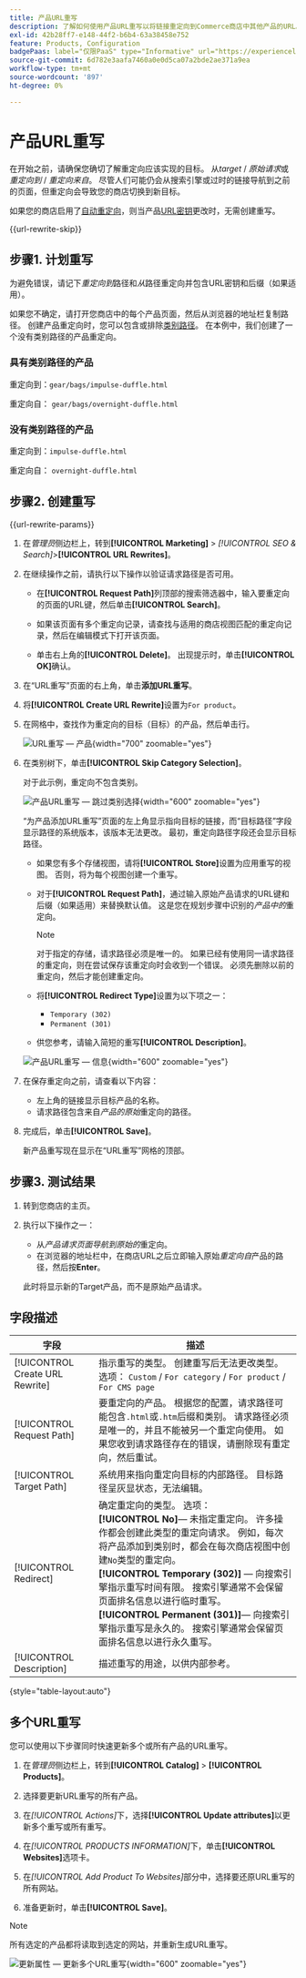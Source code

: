 ```yaml
---
title: 产品URL重写
description: 了解如何使用产品URL重写以将链接重定向到Commerce商店中其他产品的URL。
exl-id: 42b28ff7-e148-44f2-b6b4-63a38458e752
feature: Products, Configuration
badgePaas: label="仅限PaaS" type="Informative" url="https://experienceleague.adobe.com/en/docs/commerce/user-guides/product-solutions" tooltip="仅适用于云项目(Adobe管理的PaaS基础架构)和内部部署项目上的Adobe Commerce 。"
source-git-commit: 6d782e3aafa7460a0e0d5ca07a2bde2ae371a9ea
workflow-type: tm+mt
source-wordcount: '897'
ht-degree: 0%

---
```


# 产品URL重写

在开始之前，请确保您确切了解重定向应该实现的目标。 从&#x200B;_target_ / _原始请求_&#x200B;或&#x200B;_重定向到_ / _重定向来自_。 尽管人们可能仍会从搜索引擎或过时的链接导航到之前的页面，但重定向会导致您的商店切换到新目标。

如果您的商店启用了[自动重定向](url-redirect-product-automatic.md)，则当产品[URL密钥](../catalog/catalog-urls.md)更改时，无需创建重写。

{{url-rewrite-skip}}

## 步骤1. 计划重写

为避免错误，请记下&#x200B;_重定向到_&#x200B;路径和&#x200B;_从_&#x200B;路径重定向并包含URL密钥和后缀（如果适用）。

如果您不确定，请打开您商店中的每个产品页面，然后从浏览器的地址栏复制路径。 创建产品重定向时，您可以包含或排除[类别路径](../catalog/catalog-urls.md)。 在本例中，我们创建了一个没有类别路径的产品重定向。

### 具有类别路径的产品

重定向到：`gear/bags/impulse-duffle.html`

重定向自： `gear/bags/overnight-duffle.html`

### 没有类别路径的产品

重定向到：`impulse-duffle.html`

重定向自： `overnight-duffle.html`

## 步骤2. 创建重写

{{url-rewrite-params}}

1. 在&#x200B;_管理员_&#x200B;侧边栏上，转到&#x200B;**[!UICONTROL Marketing]** > _[!UICONTROL SEO & Search]_>**[!UICONTROL URL Rewrites]**。

1. 在继续操作之前，请执行以下操作以验证请求路径是否可用。

   - 在&#x200B;**[!UICONTROL Request Path]**&#x200B;列顶部的搜索筛选器中，输入要重定向的页面的URL键，然后单击&#x200B;**[!UICONTROL Search]**。

   - 如果该页面有多个重定向记录，请查找与适用的商店视图匹配的重定向记录，然后在编辑模式下打开该页面。

   - 单击右上角的&#x200B;**[!UICONTROL Delete]**。 出现提示时，单击&#x200B;**[!UICONTROL OK]**&#x200B;确认。

1. 在“URL重写”页面的右上角，单击&#x200B;**添加URL重写**。

1. 将&#x200B;**[!UICONTROL Create URL Rewrite]**&#x200B;设置为`For product`。

1. 在网格中，查找作为重定向的目标（目标）的产品，然后单击行。

   ![URL重写 — 产品](./assets/url-rewrite-product.png){width="700" zoomable="yes"}

1. 在类别树下，单击&#x200B;**[!UICONTROL Skip Category Selection]**。

   对于此示例，重定向不包含类别。

   ![产品URL重写 — 跳过类别选择](./assets/url-rewrite-skip-category-selection.png){width="600" zoomable="yes"}

   “为产品添加URL重写”页面的左上角显示指向目标的链接，而“目标路径”字段显示路径的系统版本，该版本无法更改。 最初，重定向路径字段还会显示目标路径。

   - 如果您有多个存储视图，请将&#x200B;**[!UICONTROL Store]**&#x200B;设置为应用重写的视图。 否则，将为每个视图创建一个重写。

   - 对于&#x200B;**[!UICONTROL Request Path]**，通过输入原始产品请求的URL键和后缀（如果适用）来替换默认值。 这是您在规划步骤中识别的&#x200B;_产品中的_&#x200B;重定向。

     >[!NOTE]
     >
     >对于指定的存储，请求路径必须是唯一的。 如果已经有使用同一请求路径的重定向，则在尝试保存该重定向时会收到一个错误。 必须先删除以前的重定向，然后才能创建重定向。

   - 将&#x200B;**[!UICONTROL Redirect Type]**&#x200B;设置为以下项之一：

      - `Temporary (302)`
      - `Permanent (301)`

   - 供您参考，请输入简短的重写&#x200B;**[!UICONTROL Description]**。

   ![产品URL重写 — 信息](./assets/url-rewrite-product-permanent-301.png){width="600" zoomable="yes"}

1. 在保存重定向之前，请查看以下内容：

   - 左上角的链接显示目标产品的名称。
   - 请求路径包含来自&#x200B;_产品的原始_&#x200B;重定向的路径。

1. 完成后，单击&#x200B;**[!UICONTROL Save]**。

   新产品重写现在显示在“URL重写”网格的顶部。

## 步骤3. 测试结果

1. 转到您商店的主页。

1. 执行以下操作之一：

   - 从&#x200B;_产品请求页面导航到原始的_&#x200B;重定向。
   - 在浏览器的地址栏中，在商店URL之后立即输入原始&#x200B;_重定向自_&#x200B;产品的路径，然后按&#x200B;**Enter**。

   此时将显示新的Target产品，而不是原始产品请求。

## 字段描述

| 字段 | 描述 |
|--- |--- |
| [!UICONTROL Create URL Rewrite] | 指示重写的类型。 创建重写后无法更改类型。 选项： `Custom` / `For category` / `For product` / `For CMS page` |
| [!UICONTROL Request Path] | 要重定向的产品。 根据您的配置，请求路径可能包含`.html`或`.htm`后缀和类别。 请求路径必须是唯一的，并且不能被另一个重定向使用。 如果您收到请求路径存在的错误，请删除现有重定向，然后重试。 |
| [!UICONTROL Target Path] | 系统用来指向重定向目标的内部路径。 目标路径呈灰显状态，无法编辑。 |
| [!UICONTROL Redirect] | 确定重定向的类型。 选项： <br/>**[!UICONTROL No]**— 未指定重定向。 许多操作都会创建此类型的重定向请求。 例如，每次将产品添加到类别时，都会在每次商店视图中创建`No`类型的重定向。<br/>**[!UICONTROL Temporary (302)]** — 向搜索引擎指示重写时间有限。 搜索引擎通常不会保留页面排名信息以进行临时重写。 <br/>**[!UICONTROL Permanent (301)]**— 向搜索引擎指示重写是永久的。 搜索引擎通常会保留页面排名信息以进行永久重写。 |
| [!UICONTROL Description] | 描述重写的用途，以供内部参考。 |

{style="table-layout:auto"}

## 多个URL重写

您可以使用以下步骤同时快速更新多个或所有产品的URL重写。

1. 在&#x200B;_管理员_&#x200B;侧边栏上，转到&#x200B;**[!UICONTROL Catalog]** > **[!UICONTROL Products]**。

1. 选择要更新URL重写的所有产品。

1. 在&#x200B;_[!UICONTROL Actions]_&#x200B;下，选择&#x200B;**[!UICONTROL Update attributes]**&#x200B;以更新多个重写或所有重写。

1. 在&#x200B;_[!UICONTROL PRODUCTS INFORMATION]_&#x200B;下，单击&#x200B;**[!UICONTROL Websites]**&#x200B;选项卡。

1. 在&#x200B;_[!UICONTROL Add Product To Websites]_&#x200B;部分中，选择要还原URL重写的所有网站。

1. 准备更新时，单击&#x200B;**[!UICONTROL Save]**。

>[!NOTE]
>
>所有选定的产品都将读取到选定的网站，并重新生成URL重写。

![更新属性 — 更新多个URL重写](./assets/url-rewrites-update.png){width="600" zoomable="yes"}
